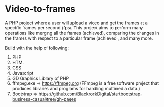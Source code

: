 # Video-to-frames
A PHP project where a user will upload a video and get the frames at a specific frames per second (fps). This project aims to perform many operations like merging all the frames (achieved), comparing the changes in the frames with respect to a particular frame (achieved), and many more.

Build with the help of following:
1. PHP
2. HTML
3. CSS
4. Javascript
5. GD Graphics Library of PHP
6. ffmpeg.exe => https://ffmpeg.org (FFmpeg is a free software project that produces libraries and programs for handling multimedia data.)
7. Bootstrap => https://github.com/BlackrockDigital/startbootstrap-business-casual/tree/gh-pages
